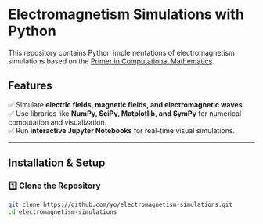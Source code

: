# **Electromagnetism Simulations with Python**

This repository contains Python implementations of electromagnetism simulations based on the [Primer in Computational Mathematics](https://primer-computational-mathematics.github.io/book/d_geosciences/Electromagnetism/1_electricity_magnetism.html).

## **Features**

✅ Simulate **electric fields, magnetic fields, and electromagnetic waves**.  
✅ Use libraries like **NumPy, SciPy, Matplotlib, and SymPy** for numerical computation and visualization.  
✅ Run **interactive Jupyter Notebooks** for real-time visual simulations.

---

## **Installation & Setup**

### **1️⃣ Clone the Repository**

```sh
git clone https://github.com/yo/electromagnetism-simulations.git
cd electromagnetism-simulations
```
